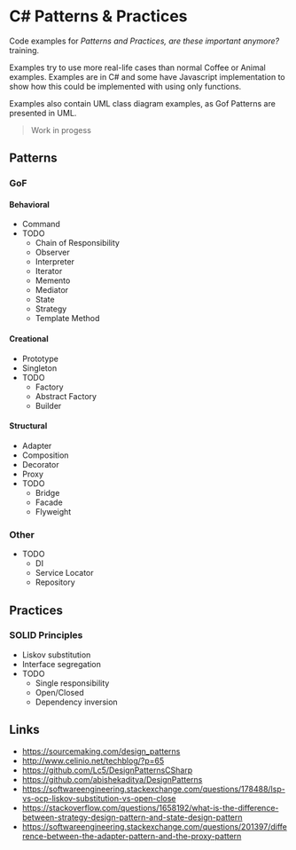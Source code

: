 # C# Patterns & Practices

Code examples for _Patterns and Practices, are these important anymore?_ training.

Examples try to use more real-life cases than normal Coffee or Animal examples. Examples are in C# and some have Javascript implementation to show how this could be implemented with using only functions.

Examples also contain UML class diagram examples, as Gof Patterns are presented in UML. 

> Work in progess

## Patterns

### GoF

#### Behavioral

  * Command
  * TODO
    * Chain of Responsibility
    * Observer
    * Interpreter
    * Iterator
    * Memento
    * Mediator
    * State
    * Strategy
    * Template Method

#### Creational

  * Prototype
  * Singleton
  * TODO
    * Factory
    * Abstract Factory
    * Builder

#### Structural

  * Adapter
  * Composition
  * Decorator
  * Proxy
  * TODO
    * Bridge
    * Facade
    * Flyweight

### Other

  * TODO
    * DI
	* Service Locator
	* Repository

## Practices

### SOLID Principles

  * Liskov substitution
  * Interface segregation
  * TODO
    * Single responsibility
    * Open/Closed
    * Dependency inversion

## Links

* https://sourcemaking.com/design_patterns
* http://www.celinio.net/techblog/?p=65
* https://github.com/Lc5/DesignPatternsCSharp
* https://github.com/abishekaditya/DesignPatterns
* https://softwareengineering.stackexchange.com/questions/178488/lsp-vs-ocp-liskov-substitution-vs-open-close
* https://stackoverflow.com/questions/1658192/what-is-the-difference-between-strategy-design-pattern-and-state-design-pattern
* https://softwareengineering.stackexchange.com/questions/201397/difference-between-the-adapter-pattern-and-the-proxy-pattern